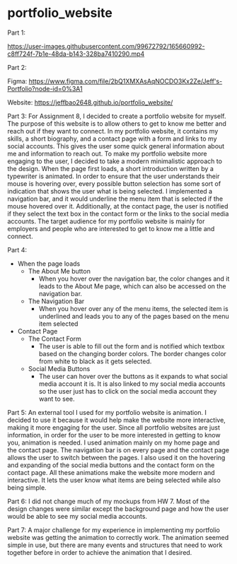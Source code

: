 # portfolio_website

Part 1: 

https://user-images.githubusercontent.com/99672792/165660992-c8ff724f-7b1e-48da-b143-328ba7410290.mp4

Part 2: 

Figma: https://www.figma.com/file/2bQ1XMXAsAqNOCDO3Kx2Ze/Jeff's-Portfolio?node-id=0%3A1

Website: https://jeffbao2648.github.io/portfolio_website/

Part 3: For Assignment 8, I decided to create a portfolio website for myself. The purpose of this website is to allow others to get to know me better and reach out if they want to connect. In my portfolio website, it contains my skills, a short biography, and a contact page with a form and links to my social accounts. This gives the user some quick general information about me and information to reach out. To make my portfolio website more engaging to the user, I decided to take a modern minimalistic approach to the design. When the page first loads, a short introduction written by a typewriter is animated. In order to ensure that the user understands their mouse is hovering over, every possible button selection has some sort of indication that shows the user what is being selected. I implemented a navigation bar, and it would underline the menu item that is selected if the mouse hovered over it. Additionally, at the contact page, the user is notified if they select the text box in the contact form or the links to the social media accounts. The target audience for my portfolio website is mainly for employers and people who are interested to get to know me a little and connect. 

Part 4:       
* When the page loads 
  * The About Me button 
    * When you hover over the navigation bar, the color changes and it leads to the About Me page, which can also be accessed on the navigation bar. 
  * The Navigation Bar
    * When you hover over any of the menu items, the selected item is underlined and leads you to any of the pages based on the menu item selected 
* Contact Page 
  * The Contact Form 
    * The user is able to fill out the form and is notified which textbox based on the changing border colors. The border changes color from white to black as it gets selected. 
  * Social Media Buttons 
    * The user can hover over the buttons as it expands to what social media account it is. It is also linked to my social media accounts so the user just has to click on the social media account they want to see. 

Part 5: 
An external tool I used for my portfolio website is animation. I decided to use it because it would help make the website more interactive, making it more engaging for the user. Since all portfolio websites are just information, in order for the user to be more interested in getting to know you, animation is needed. I used animation mainly on my home page and the contact page. The navigation bar is on every page and the contact page allows the user to switch between the pages. I also used it on the hovering and expanding of the social media buttons and the contact form on the contact page. All these animations make the website more modern and interactive. It lets the user know what items are being selected while also being simple.

Part 6: 
I did not change much of my mockups from HW 7. Most of the design changes were similar except the background page and how the user would be able to see my social media accounts. 

Part 7: 
A major challenge for my experience in implementing my portfolio website was getting the animation to correctly work. The animation seemed simple in use, but there are many events and structures that need to work together before in order to achieve the animation that I desired. 

